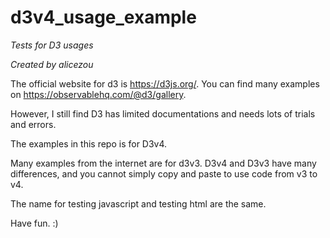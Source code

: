 # d3v4_usage_example
_Tests for D3 usages_

_Created by alicezou_


The official website for d3 is https://d3js.org/.
You can find many examples on https://observablehq.com/@d3/gallery.

However, I still find D3 has limited documentations and needs lots of trials and errors.

The examples in this repo is for D3v4.

Many examples from the internet are for d3v3. D3v4 and D3v3 have many differences, and you cannot simply copy and paste to use code from v3 to v4.


The name for testing javascript and testing html are the same.

Have fun. :)